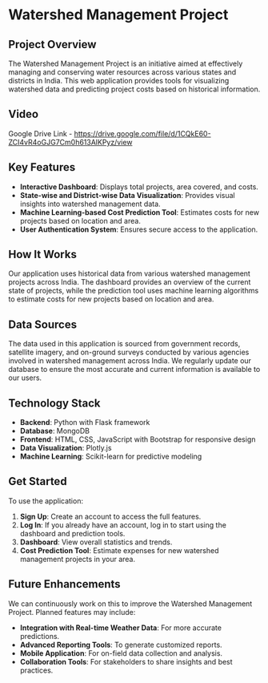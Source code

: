# Watershed Management Project

## Project Overview

The Watershed Management Project is an initiative aimed at effectively managing and conserving water resources across various states and districts in India. This web application provides tools for visualizing watershed data and predicting project costs based on historical information.

## Video 

Google Drive Link - https://drive.google.com/file/d/1CQkE60-ZCI4vR4oGJG7Cm0h613AlKPyz/view

## Key Features

- **Interactive Dashboard**: Displays total projects, area covered, and costs.
- **State-wise and District-wise Data Visualization**: Provides visual insights into watershed management data.
- **Machine Learning-based Cost Prediction Tool**: Estimates costs for new projects based on location and area.
- **User Authentication System**: Ensures secure access to the application.

## How It Works

Our application uses historical data from various watershed management projects across India. The dashboard provides an overview of the current state of projects, while the prediction tool uses machine learning algorithms to estimate costs for new projects based on location and area.

## Data Sources

The data used in this application is sourced from government records, satellite imagery, and on-ground surveys conducted by various agencies involved in watershed management across India. We regularly update our database to ensure the most accurate and current information is available to our users.

## Technology Stack

- **Backend**: Python with Flask framework
- **Database**: MongoDB
- **Frontend**: HTML, CSS, JavaScript with Bootstrap for responsive design
- **Data Visualization**: Plotly.js
- **Machine Learning**: Scikit-learn for predictive modeling

## Get Started

To use the application:

1. **Sign Up**: Create an account to access the full features.
2. **Log In**: If you already have an account, log in to start using the dashboard and prediction tools.
3. **Dashboard**: View overall statistics and trends.
4. **Cost Prediction Tool**: Estimate expenses for new watershed management projects in your area.

## Future Enhancements

We can continuously work on this to improve the Watershed Management Project. 
Planned features may include:

- **Integration with Real-time Weather Data**: For more accurate predictions.
- **Advanced Reporting Tools**: To generate customized reports.
- **Mobile Application**: For on-field data collection and analysis.
- **Collaboration Tools**: For stakeholders to share insights and best practices.


